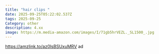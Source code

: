 ```yaml
---
title: "hair clips "
date: 2025-09-25T05:22:02.537Z
tags: 2025-09-25
Category: other
description: 4.xx
image: https://m.media-amazon.com/images/I/71gb5hrVEZL._SL1500_.jpg
---
```

https://amzlink.to/az0lsBSUxuMRV ad